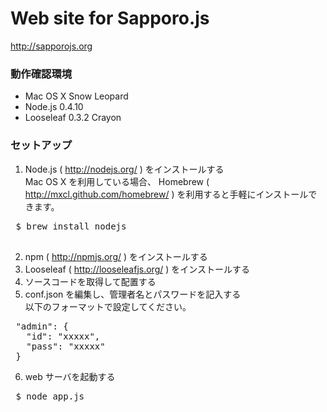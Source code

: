 # Web site for Sapporo.js

http://sapporojs.org

### 動作確認環境

* Mac OS X Snow Leopard
* Node.js 0.4.10
* Looseleaf 0.3.2 Crayon

### セットアップ

1. Node.js ( http://nodejs.org/ ) をインストールする  
Mac OS X を利用している場合、 Homebrew ( http://mxcl.github.com/homebrew/ ) を利用すると手軽にインストールできます。  
 <pre>
 $ brew install nodejs
 </pre>
2. npm ( http://npmjs.org/ ) をインストールする
3. Looseleaf ( http://looseleafjs.org/ ) をインストールする
4. ソースコードを取得して配置する
5. conf.json を編集し、管理者名とパスワードを記入する  
以下のフォーマットで設定してください。
 <pre>
 "admin": {
   "id": "xxxxx",
   "pass": "xxxxx"
 }
</pre>
6. web サーバを起動する
 <pre>
 $ node app.js
 </pre>
